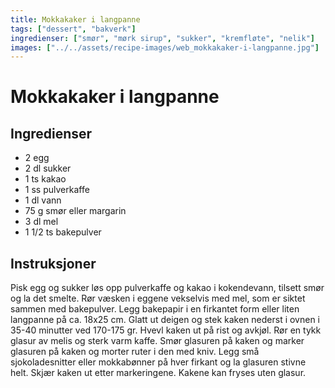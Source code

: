 ```yaml
---
title: Mokkakaker i langpanne
tags: ["dessert", "bakverk"]
ingredienser: ["smør", "mørk sirup", "sukker", "kremfløte", "nelik"]
images: ["../../assets/recipe-images/web_mokkakaker-i-langpanne.jpg"]
---
```


# Mokkakaker i langpanne

## Ingredienser

- 2 egg
- 2 dl sukker
- 1 ts kakao
- 1 ss pulverkaffe
- 1 dl vann
- 75 g smør eller margarin
- 3 dl mel
- 1 1/2 ts bakepulver

## Instruksjoner

Pisk egg og sukker løs opp pulverkaffe og kakao i kokendevann, tilsett smør og la det smelte. Rør væsken i eggene vekselvis med mel, som er siktet sammen med bakepulver. Legg bakepapir i en firkantet form eller liten langpanne på ca. 18x25 cm. Glatt ut deigen og stek kaken nederst i ovnen i 35-40 minutter ved 170-175 gr. Hvevl kaken ut på rist og avkjøl. Rør en tykk glasur av melis og sterk varm kaffe. Smør glasuren på kaken og marker glasuren på kaken og morter ruter i den med kniv. Legg små sjokoladesnitter eller mokkabønner på hver firkant og la glasuren stivne helt. Skjær kaken ut etter markeringene. Kakene kan fryses uten glasur.
